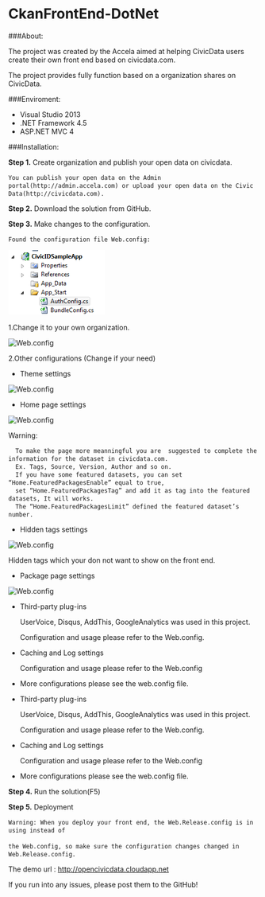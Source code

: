 CkanFrontEnd-DotNet
===================

###About:

  The project was created by the Accela aimed at helping CivicData users create their own front end based on             civicdata.com.
  
  The project provides fully function based on a organization shares on CivicData. 

###Enviroment:
* Visual Studio 2013
* .NET Framework 4.5
* ASP.NET MVC 4
  

###Installation:

 __Step 1.__ Create organization and  publish your open data on civicdata.
  
    You can publish your open data on the Admin portal(http://admin.accela.com) or upload your open data on the Civic   
    Data(http://civicdata.com). 

 __Step 2.__ Download the solution from GitHub.
  
 __Step 3.__ Make changes to the configuration.
  
    Found the configuration file Web.config:
    
![Web.config](https://github.com/Accela-Inc/CivicIDOAuthClient-DotNet/blob/screenshots/screenshots/authconfig.png?raw=true 'Web.config')

1.Change it to your own organization.

![Web.config](https://github.com/Accela-Inc/CkanFrontEnd-DotNet/blob/master/Screenshots/Configs/OrganizationConfig.png?raw=true 'Web.config')

2.Other configurations (Change if your need)

* Theme  settings

![Web.config](https://github.com/Accela-Inc/CkanFrontEnd-DotNet/blob/master/Screenshots/Configs/ThemeSettings.png?raw=true 'Web.config')


* Home page settings

![Web.config](https://github.com/Accela-Inc/CkanFrontEnd-DotNet/blob/master/Screenshots/Configs/HomePageSettings.png?raw=true 'Web.config')

  Warning:

	  To make the page more meanningful you are  suggested to complete the information for the dataset in civicdata.com. 
	  Ex. Tags, Source, Version, Author and so on.  
	  If you have some featured datasets, you can set “Home.FeaturedPackagesEnable” equal to true, 
	  set “Home.FeaturedPackagesTag” and add it as tag into the featured datasets, It will works. 
	  The “Home.FeaturedPackagesLimit” defined the featured dataset’s number.
	
* Hidden tags settings
	
	
![Web.config](https://github.com/Accela-Inc/CkanFrontEnd-DotNet/blob/master/Screenshots/Configs/ThemeSettings.png?raw=true 'Web.config')

  Hidden tags which your don not want to show on the front end.


* Package page settings


![Web.config](https://github.com/Accela-Inc/CkanFrontEnd-DotNet/blob/master/Screenshots/Configs/PackagePageSettings.png?raw=true 'Web.config')

* Third-party plug-ins

  UserVoice, Disqus, AddThis, GoogleAnalytics was used in this project.

  Configuration and usage please refer to the Web.config.

* Caching and Log settings

  Configuration and usage please refer to the Web.config

* More configurations please see the web.config file.

* Third-party plug-ins

  UserVoice, Disqus, AddThis, GoogleAnalytics was used in this project.

  Configuration and usage please refer to the Web.config.

* Caching and Log settings

  Configuration and usage please refer to the Web.config

* More configurations please see the web.config file.

__Step 4.__ Run the solution(F5)

__Step 5.__ Deployment 

	Warning: When you deploy your front end, the Web.Release.config is in using instead of 
	
	the Web.config,	so make sure the configuration changes changed in Web.Release.config.
	
The demo url : http://opencivicdata.cloudapp.net

If you run into any issues, please post them to the GitHub!










